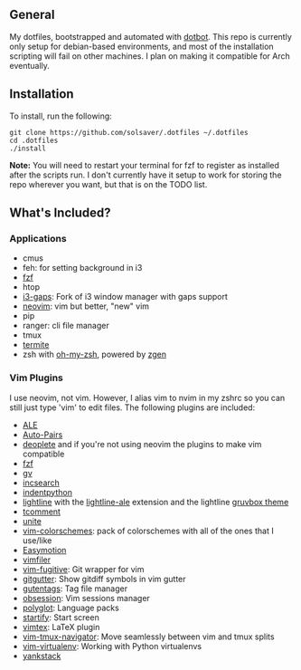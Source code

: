 General
-------
My dotfiles, bootstrapped and automated with [dotbot](https://github.com/anishathalye/dotbot). This repo is currently only setup for debian-based environments, and most of the installation scripting will fail on other machines. I plan on making it compatible for Arch eventually.

Installation
------------

To install, run the following:
```console
git clone https://github.com/solsaver/.dotfiles ~/.dotfiles
cd .dotfiles
./install
```
**Note:** You will need to restart your terminal for fzf to register as installed after the scripts run.
I don't currently have it setup to work for storing the repo wherever you want, but that is on the TODO list.

What's Included?
----------------
### Applications
- cmus
- feh: for setting background in i3
- [fzf](https://github.com/junegunn/fzf)
- htop
- [i3-gaps](https://github.com/Airblader/i3): Fork of i3 window manager with gaps support
- [neovim](https://github.com/neovim/neovim): vim but better, "new" vim
- pip
- ranger: cli file manager
- tmux
- [termite](https://github.com/thestinger/termite)
- zsh with [oh-my-zsh](https://github.com/robbyrussell/oh-my-zsh), powered by [zgen](https://github.com/tarjoilija/zgen)

### Vim Plugins
I use neovim, not vim. However, I alias vim to nvim in my zshrc so you can still just type 'vim' to edit files.
The following plugins are included:
- [ALE](https://github.com/w0rp/ale)
- [Auto-Pairs](https://github.com/jiangmiao/auto-pairs)
- [deoplete](https://github.com/Shougo/deoplete.nvim) and if you're not using neovim the plugins to make vim compatible
- [fzf](https://github.com/junegunn/fzf.vim)
- [gv](https://github.com/junegunn/gv.vim)
- [incsearch](https://github.com/haya14busa/incsearch.vim)
- [indentpython](https://github.com/vim-scripts/indentpython.vim)
- [lightline](https://github.com/itchyny/lightline.vim) with the [lightline-ale](https://github.com/maximbaz/lightline-ale) extension and the lightline [gruvbox theme](https://github.com/shinchu/lightline-gruvbox.vim)
- [tcomment](https://github.com/tomtom/tcomment_vim)
- [unite](https://github.com/Shougo/unite.vim)
- [vim-colorschemes](https://github.com/flazz/vim-colorschemes): pack of colorschemes with all of the ones that I use/like
- [Easymotion](https://github.com/easymotion/vim-easymotion)
- [vimfiler](https://github.com/Shougo/vimfiler.vim)
- [vim-fugitive](https://github.com/tpope/vim-fugitive): Git wrapper for vim
- [gitgutter](https://github.com/airblade/vim-gitgutter): Show gitdiff symbols in vim gutter
- [gutentags](https://github.com/ludovicchabant/vim-gutentags): Tag file manager
- [obsession](https://github.com/tpope/vim-obsession): Vim sessions manager
- [polyglot](https://github.com/sheerun/vim-polyglot): Language packs
- [startify](https://github.com/mhinz/vim-startify): Start screen
- [vimtex](https://github.com/lervag/vimtex): LaTeX plugin
- [vim-tmux-navigator](https://github.com/christoomey/vim-tmux-navigator): Move seamlessly between vim and tmux splits
- [vim-virtualenv](https://github.com/plytophogy/vim-virtualenv): Working with Python virtualenvs
- [yankstack](https://github.com/maxbrunsfeld/vim-yankstack)
